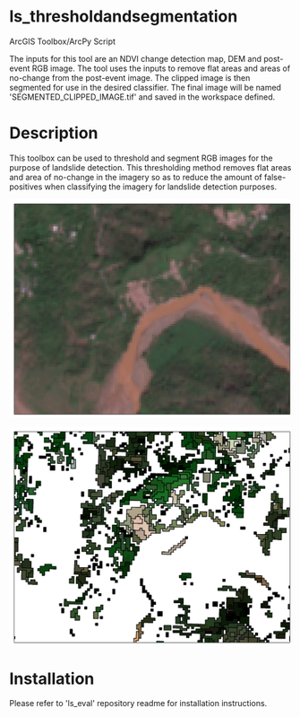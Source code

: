 # ls_thresholdandsegmentation
ArcGIS Toolbox/ArcPy Script

The inputs for this tool are an NDVI change detection map, DEM and post-event RGB image. The tool uses the inputs to remove flat areas and areas of no-change from the post-event image. The clipped image is then segmented for use in the desired classifier. The final  image will be named  'SEGMENTED_CLIPPED_IMAGE.tif' and saved in the workspace defined. 


# Description
This toolbox can be used to threshold and segment RGB images for the purpose of landslide detection. This thresholding method removes flat areas and area of no-change in the imagery so as to reduce the amount of false-positives when classifying the imagery for landslide detection purposes. 

![TEST](Seg1.jpg)

![TEST](Seg2.jpg)


# Installation
Please refer to 'ls_eval' repository readme  for installation instructions. 
